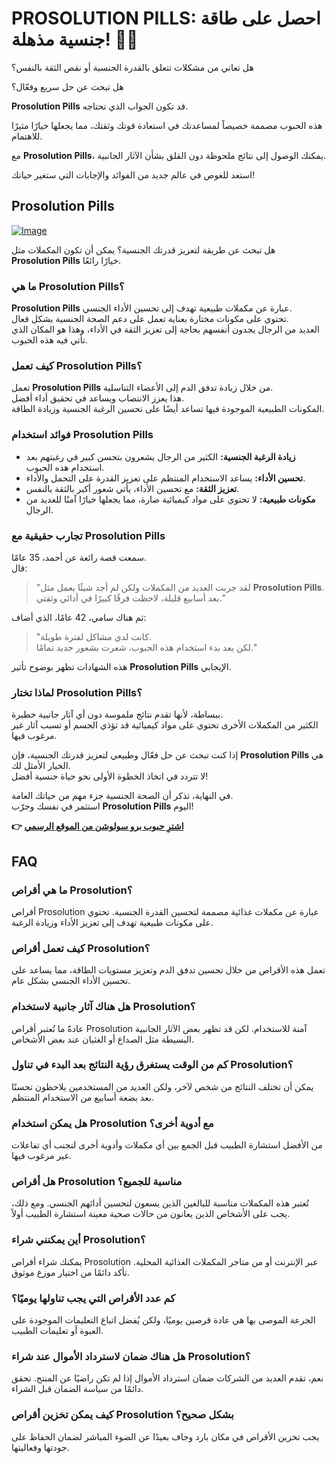 # PROSOLUTION PILLS: احصل على طاقة جنسية مذهلة! 💪✨

هل تعاني من مشكلات تتعلق بالقدرة الجنسية أو نقص الثقة بالنفس؟ 

هل تبحث عن حل سريع وفعّال؟ 

**Prosolution Pills** قد تكون الجواب الذي تحتاجه. 

هذه الحبوب مصممة خصيصاً لمساعدتك في استعادة قوتك وثقتك، مما يجعلها خيارًا مثيرًا للاهتمام. 

مع **Prosolution Pills**، يمكنك الوصول إلى نتائج ملحوظة دون القلق بشأن الآثار الجانبية. 

استعد للغوص في عالم جديد من الفوائد والإجابات التي ستغير حياتك!

## Prosolution Pills

[![Image](https://www2.sellhealth.com/171/p1g8n001.jpg)](https://gchaffi.com/RLN4BH7J)

هل تبحث عن طريقة لتعزيز قدرتك الجنسية؟ 
يمكن أن تكون المكملات مثل **Prosolution Pills** خيارًا رائعًا.

### ما هي Prosolution Pills؟

**Prosolution Pills** عبارة عن مكملات طبيعية تهدف إلى تحسين الأداء الجنسي.  
تحتوي على مكونات مختارة بعناية تعمل على دعم الصحة الجنسية بشكل فعال.  
العديد من الرجال يجدون أنفسهم بحاجة إلى تعزيز الثقة في الأداء، وهذا هو المكان الذي تأتي فيه هذه الحبوب.

### كيف تعمل Prosolution Pills؟

تعمل **Prosolution Pills** من خلال زيادة تدفق الدم إلى الأعضاء التناسلية.  
هذا يعزز الانتصاب ويساعد في تحقيق أداء أفضل.  
المكونات الطبيعية الموجودة فيها تساعد أيضًا على تحسين الرغبة الجنسية وزيادة الطاقة.

### فوائد استخدام Prosolution Pills

- **زيادة الرغبة الجنسية:** الكثير من الرجال يشعرون بتحسن كبير في رغبتهم بعد استخدام هذه الحبوب.
- **تحسين الأداء:** يساعد الاستخدام المنتظم على تعزيز القدرة على التحمل والأداء.
- **تعزيز الثقة:** مع تحسين الأداء، يأتي شعور أكبر بالثقة بالنفس.
- **مكونات طبيعية:** لا تحتوي على مواد كيميائية ضارة، مما يجعلها خيارًا آمنًا للعديد من الرجال.

### تجارب حقيقية مع Prosolution Pills

سمعت قصة رائعة عن أحمد، 35 عامًا.  
قال: 

> "لقد جربت العديد من المكملات ولكن لم أجد شيئًا يعمل مثل **Prosolution Pills**.  
> بعد أسابيع قليلة، لاحظت فرقًا كبيرًا في أدائي وثقتي."

ثم هناك سامي، 42 عامًا، الذي أضاف:

> "كانت لدي مشاكل لفترة طويلة.  
> لكن بعد بدء استخدام هذه الحبوب، شعرت بشعور جديد تمامًا."

هذه الشهادات تظهر بوضوح تأثير **Prosolution Pills** الإيجابي.

### لماذا تختار Prosolution Pills؟

ببساطة، لأنها تقدم نتائج ملموسة دون أي آثار جانبية خطيرة.  
الكثير من المكملات الأخرى تحتوي على مواد كيميائية قد تؤذي الجسم أو تسبب آثار غير مرغوب فيها.

إذا كنت تبحث عن حل فعّال وطبيعي لتعزيز قدرتك الجنسية، فإن **Prosolution Pills** هي الخيار الأمثل لك.  
لا تتردد في اتخاذ الخطوة الأولى نحو حياة جنسية أفضل!

في النهاية، تذكر أن الصحة الجنسية جزء مهم من حياتك العامة.  
استثمر في نفسك وجرّب **Prosolution Pills** اليوم!



**👉 [اشترِ حبوب برو سولوشن من الموقع الرسمي](https://gchaffi.com/RLN4BH7J)**

## FAQ

### ما هي أقراص Prosolution؟
أقراص Prosolution عبارة عن مكملات غذائية مصممة لتحسين القدرة الجنسية. تحتوي على مكونات طبيعية تهدف إلى تعزيز الأداء وزيادة الرغبة.

### كيف تعمل أقراص Prosolution؟
تعمل هذه الأقراص من خلال تحسين تدفق الدم وتعزيز مستويات الطاقة، مما يساعد على تحسين الأداء الجنسي بشكل عام.

### هل هناك آثار جانبية لاستخدام Prosolution؟
عادةً ما تُعتبر أقراص Prosolution آمنة للاستخدام. لكن قد تظهر بعض الآثار الجانبية البسيطة مثل الصداع أو الغثيان عند بعض الأشخاص.

### كم من الوقت يستغرق رؤية النتائج بعد البدء في تناول Prosolution؟
يمكن أن تختلف النتائج من شخص لآخر، ولكن العديد من المستخدمين يلاحظون تحسنًا بعد بضعة أسابيع من الاستخدام المنتظم.

### هل يمكن استخدام Prosolution مع أدوية أخرى؟
من الأفضل استشارة الطبيب قبل الجمع بين أي مكملات وأدوية أخرى لتجنب أي تفاعلات غير مرغوب فيها.

### هل أقراص Prosolution مناسبة للجميع؟
تُعتبر هذه المكملات مناسبة للبالغين الذين يسعون لتحسين أدائهم الجنسي. ومع ذلك، يجب على الأشخاص الذين يعانون من حالات صحية معينة استشارة الطبيب أولاً.

### أين يمكنني شراء Prosolution؟
يمكنك شراء أقراص Prosolution عبر الإنترنت أو من متاجر المكملات الغذائية المحلية. تأكد دائمًا من اختيار موزع موثوق.

### كم عدد الأقراص التي يجب تناولها يوميًا؟
الجرعة الموصى بها هي عادة قرصين يوميًا، ولكن يُفضل اتباع التعليمات الموجودة على العبوة أو تعليمات الطبيب.

### هل هناك ضمان لاسترداد الأموال عند شراء Prosolution؟
نعم، تقدم العديد من الشركات ضمان استرداد الأموال إذا لم تكن راضيًا عن المنتج. تحقق دائمًا من سياسة الضمان قبل الشراء.

### كيف يمكن تخزين أقراص Prosolution بشكل صحيح؟
يجب تخزين الأقراص في مكان بارد وجاف بعيدًا عن الضوء المباشر لضمان الحفاظ على جودتها وفعاليتها.